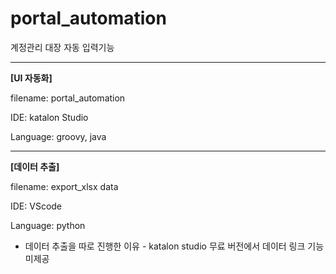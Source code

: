 # portal_automation

계정관리 대장 자동 입력기능

---
**[UI 자동화]**

filename: portal_automation

IDE: katalon Studio

Language: groovy, java

---

**[데이터 추출]**

filename: export_xlsx data

IDE: VScode

Language: python

* 데이터 추출을 따로 진행한 이유 - katalon studio 무료 버전에서 데이터 링크 기능 미제공
